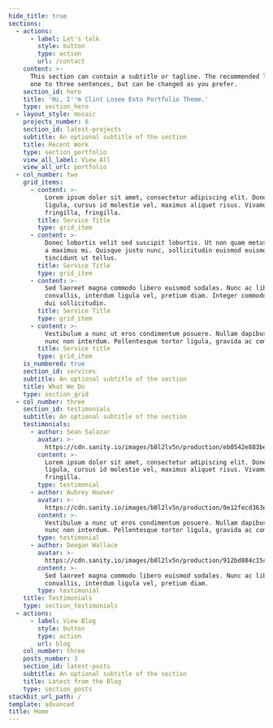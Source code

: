 ```yaml
---
hide_title: true
sections:
  - actions:
      - label: Let's talk
        style: button
        type: action
        url: /contact
    content: >-
      This section can contain a subtitle or tagline. The recommended length is
      one to three sentences, but can be changed as you prefer.
    section_id: hero
    title: 'Hi, I''m Clint Losee Exto Portfolio Theme.'
    type: section_hero
  - layout_style: mosaic
    projects_number: 6
    section_id: latest-projects
    subtitle: An optional subtitle of the section
    title: Recent Work
    type: section_portfolio
    view_all_label: View All
    view_all_url: portfolio
  - col_number: two
    grid_items:
      - content: >-
          Lorem ipsum dolor sit amet, consectetur adipiscing elit. Donec nisl
          ligula, cursus id molestie vel, maximus aliquet risus. Vivamus in nibh
          fringilla, fringilla.
        title: Service Title
        type: grid_item
      - content: >-
          Donec lobortis velit sed suscipit lobortis. Ut non quam metus. Nullam
          a maximus mi. Quisque justo nunc, sollicitudin euismod euismod at,
          tincidunt ut tellus.
        title: Service Title
        type: grid_item
      - content: >-
          Sed laoreet magna commodo libero euismod sodales. Nunc ac libero
          convallis, interdum ligula vel, pretium diam. Integer commodo sem at
          dui sollicitudin.
        title: Service Title
        type: grid_item
      - content: >-
          Vestibulum a nunc ut eros condimentum posuere. Nullam dapibus quis
          nunc non interdum. Pellentesque tortor ligula, gravida ac commodo eu.
        title: Service title
        type: grid_item
    is_numbered: true
    section_id: services
    subtitle: An optional subtitle of the section
    title: What We Do
    type: section_grid
  - col_number: three
    section_id: testimonials
    subtitle: An optional subtitle of the section
    testimonials:
      - author: Sean Salazar
        avatar: >-
          https://cdn.sanity.io/images/b8l2lv5n/production/eb0542e883be5ba59a27241c6e7ff708af3db443-90x90.jpg
        content: >-
          Lorem ipsum dolor sit amet, consectetur adipiscing elit. Donec nisl
          ligula, cursus id molestie vel, maximus aliquet risus. Vivamus in nibh
          fringilla.
        type: testimonial
      - author: Aubrey Hoover
        avatar: >-
          https://cdn.sanity.io/images/b8l2lv5n/production/0e12fecd363e690dd4aee4e5f7f6d1dd4adf4af2-90x90.jpg
        content: >-
          Vestibulum a nunc ut eros condimentum posuere. Nullam dapibus quis
          nunc non interdum. Pellentesque tortor ligula, gravida ac commodo eu.
        type: testimonial
      - author: Deegan Wallace
        avatar: >-
          https://cdn.sanity.io/images/b8l2lv5n/production/912bd884c15cd32fa31cf35352ff7405ac8f7b6a-90x90.jpg
        content: >-
          Sed laoreet magna commodo libero euismod sodales. Nunc ac libero
          convallis, interdum ligula vel, pretium diam.
        type: testimonial
    title: Testimonials
    type: section_testimonials
  - actions:
      - label: View Blog
        style: button
        type: action
        url: blog
    col_number: three
    posts_number: 3
    section_id: latest-posts
    subtitle: An optional subtitle of the section
    title: Latest from the Blog
    type: section_posts
stackbit_url_path: /
template: advanced
title: Home
---
```

